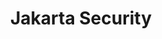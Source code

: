 ---
title: "Jakarta Security"
summary: "Jakarta Security defines a standard for creating secure Jakarta EE applications in modern application paradigms."
#<!--.................0123456789.123456789.123456789.123456789.123456789.123456789-->
summary_sixty_char: "Defines a standard for creating secure EE applications"
project_id: "ee4j.es"
---